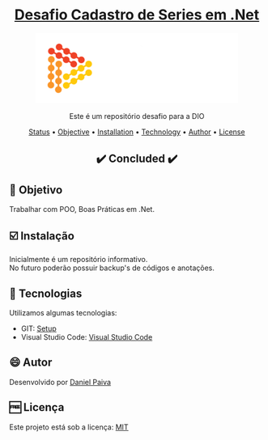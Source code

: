 <h1 align="center">
<a href="https://github.com/danhpaiva/dio-desafio-cadastro-serie-net">Desafio Cadastro de Series em .Net</a>
</h1>

<p align="center">
  <a href="#">
    <img src="src\logo.png" width="400" alt="DIO">
  </a>
</p>
<p align="center">
    Este é um repositório desafio para a DIO
</p>

<p align="center">
 <a href="#status">Status</a> • 
 <a href="#objective">Objective</a> •
 <a href="#installation">Installation</a> • 
 <a href="#technology">Technology</a> • 
 <a href="#author">Author</a> • 
 <a href="#licence">License</a>
</p>

<h2 align="center" id=status> 
	✔️ Concluded ✔️
</h2>

<h2 id=objective>📜 Objetivo</h2>

Trabalhar com POO, Boas Práticas em .Net.

<h2 id=installation>☑️ Instalação</h2>

Inicialmente é um repositório informativo.<br>
No futuro poderão possuir backup's de códigos e anotações.

<h2 id=technology>🧰 Tecnologias</h2>
Utilizamos algumas tecnologias:

- GIT: <a href="https://git-scm.com/downloads">Setup</a>
- Visual Studio Code: <a href="https://code.visualstudio.com/download">Visual Studio Code</a>
  
<h2 id=author>😄 Autor</h2>
Desenvolvido por <a href="https://www.linkedin.com/in/danhpaiva/">Daniel Paiva</a>

<h2 id=licence>🆓 Licença</h2>
Este projeto está sob a licença: <a href="https://github.com/danhpaiva/dio-desafio-cadastro-serie-net/blob/main/LICENSE">MIT</a>